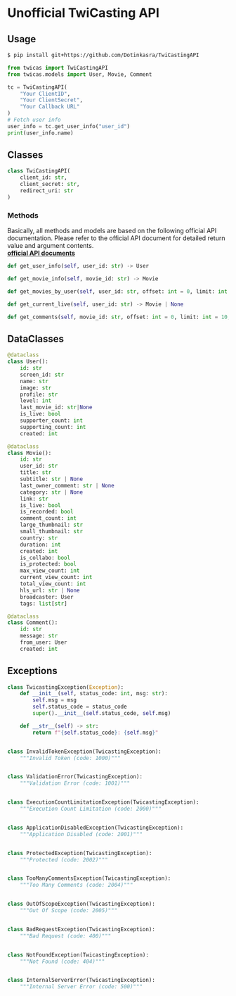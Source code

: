 # Unofficial TwiCasting API

## Usage
```bash
$ pip install git+https://github.com/Dotinkasra/TwiCastingAPI
```

```python
from twicas import TwiCastingAPI
from twicas.models import User, Movie, Comment

tc = TwiCastingAPI(
    "Your ClientID",
    "Your ClientSecret",
    "Your Callback URL"
)
# Fetch user info
user_info = tc.get_user_info("user_id")
print(user_info.name)
```

## Classes
```python
class TwiCastingAPI(
    client_id: str,
    client_secret: str,
    redirect_uri: str
)
```

### Methods
Basically, all methods and models are based on the following official API documentation.
Please refer to the official API document for detailed return value and argument contents.  
**[official API documents](https://apiv2-doc.twitcasting.tv/)**
```python
def get_user_info(self, user_id: str) -> User
```

```python
def get_movie_info(self, movie_id: str) -> Movie
```

```python
def get_movies_by_user(self, user_id: str, offset: int = 0, limit: int = 20, slice_id: str = None) -> list[Movie]
```

```python
def get_current_live(self, user_id: str) -> Movie | None
```

```python
def get_comments(self, movie_id: str, offset: int = 0, limit: int = 10, slice_id: str = None) -> Tuple[int, list[Comment]]
```

## DataClasses
```python
@dataclass
class User():
    id: str
    screen_id: str
    name: str
    image: str
    profile: str
    level: int
    last_movie_id: str|None
    is_live: bool
    supporter_count: int
    supporting_count: int
    created: int
```

```python
@dataclass
class Movie():
    id: str
    user_id: str
    title: str
    subtitle: str | None
    last_owner_comment: str | None
    category: str | None
    link: str
    is_live: bool
    is_recorded: bool
    comment_count: int
    large_thumbnail: str
    small_thumbnail: str
    country: str
    duration: int
    created: int
    is_collabo: bool
    is_protected: bool
    max_view_count: int
    current_view_count: int
    total_view_count: int
    hls_url: str | None
    broadcaster: User
    tags: list[str]
```

```python
@dataclass
class Comment():
    id: str
    message: str
    from_user: User
    created: int
```
## Exceptions
```python
class TwicastingException(Exception):
    def __init__(self, status_code: int, msg: str):
        self.msg = msg
        self.status_code = status_code
        super().__init__(self.status_code, self.msg)

    def __str__(self) -> str:
        return f"{self.status_code}: {self.msg}"


class InvalidTokenException(TwicastingException):
    """Invalid Token (code: 1000)"""


class ValidationError(TwicastingException):
    """Validation Error (code: 1001)"""


class ExecutionCountLimitationException(TwicastingException):
    """Execution Count Limitation (code: 2000)"""


class ApplicationDisabledException(TwicastingException):
    """Application Disabled (code: 2001)"""


class ProtectedException(TwicastingException):
    """Protected (code: 2002)"""


class TooManyCommentsException(TwicastingException):
    """Too Many Comments (code: 2004)"""


class OutOfScopeException(TwicastingException):
    """Out Of Scope (code: 2005)"""


class BadRequestException(TwicastingException):
    """Bad Request (code: 400)"""


class NotFoundException(TwicastingException):
    """Not Found (code: 404)"""


class InternalServerError(TwicastingException):
    """Internal Server Error (code: 500)"""
```